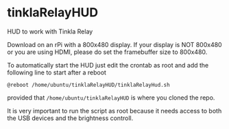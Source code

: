 # tinklaRelayHUD
HUD to work with Tinkla Relay

Download on an rPi with a 800x480 display. If your display is NOT 800x480 or you are using HDMI, please do set the framebuffer size to 800x480.

To automatically start the HUD just edit the crontab as root and add the following line to start after a reboot

```@reboot /home/ubuntu/tinklaRelayHUD/tinklaRelayHud.sh```

provided that `/home/ubuntu/tinklaRelayHUD` is where you cloned the repo.

It is very important to run the script as root because it needs access to both the USB devices and the brightness controll.
